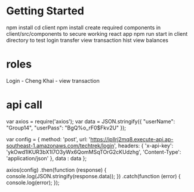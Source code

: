 # Getting Started
npm install
cd client
npm install
create required components in client/src/components to secure working react app
npm run start in client directory to test
login
transfer
view transaction hist
view balances

# roles
Login - Cheng
Khai - view transaction

# api call

var axios = require('axios');
var data = JSON.stringify({
  "userName": "Group14",
  "userPass": "BgQ%o_rF0$Fkv2U"
});

var config = {
  method: 'post',
  url: 'https://ipllrj2mq8.execute-api.ap-southeast-1.amazonaws.com/techtrek/login',
  headers: { 
    'x-api-key': 'ykOwd1IKUR3bX1I7O3yWx6QomMSqTOrG2cKUdzhg', 
    'Content-Type': 'application/json'
  },
  data : data
};

axios(config)
.then(function (response) {
  console.log(JSON.stringify(response.data));
})
.catch(function (error) {
  console.log(error);
});
